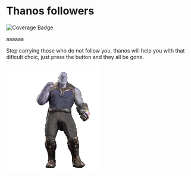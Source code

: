 # Thanos followers

![Coverage Badge](https://img.shields.io/endpoint?url=https://gist.githubusercontent.com/MOB-atheist/372a6422381c896e3eeafd79058737d7/raw/thanos_followers__heads_coverage.json)

aaaaaa

Stop carrying those who do not follow you, thanos will help you with that dificult choic, just press the button and they all be gone.

<p align="left">
  <a href="https://tenor.com/view/twerking-thanos-twerk-fortnite-dance-dance-gif-13317650">
    <img alt="Thanos twerking animation" src="thanos_twerk.gif" />
  </a>
</p>
